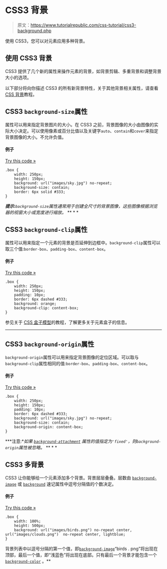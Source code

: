 # CSS3 背景

> 原文：<https://www.tutorialrepublic.com/css-tutorial/css3-background.php>

使用 CSS3，您可以对元素应用多种背景。

## 使用 CSS3 背景

CSS3 提供了几个新的属性来操作元素的背景，如背景剪辑、多重背景和调整背景大小的选项。

以下部分将向你描述 CSS3 的所有新背景特性，关于其他背景相关属性，请查看 [CSS 背景](css-background.php)教程。

## CSS3 `background-size`属性

属性可以用来指定背景图片的大小。在 CSS3 之前，背景图像的大小由图像的实际大小决定。可以使用像素或百分比值以及关键字`auto`、`contain`和`cover`来指定背景图像的大小。不允许负值。

#### 例子

[Try this code »](../codelab.php?topic=css3&file=set-background-image-size "Try this code using online Editor")

```
.box {
    width: 250px;
    height: 150px;
    background: url("images/sky.jpg") no-repeat;
    background-size: contain;
    border: 6px solid #333;
}
```

 ***提示:**`background-size`属性通常用于创建全尺寸的背景图像，这些图像根据浏览器的视窗大小或宽度进行缩放。*  ** * *

## CSS3 `background-clip`属性

属性可以用来指定一个元素的背景是否延伸到边框中。`background-clip`属性可以取三个值:`border-box`、`padding-box`、`content-box`。

#### 例子

[Try this code »](../codelab.php?topic=css3&file=background-clipping "Try this code using online Editor")

```
.box {
    width: 250px;
    height: 150px;
    padding: 10px;
    border: 6px dashed #333;
    background: orange;
    background-clip: content-box;
}
```

参见关于 [CSS 盒子模型](css-box-model.php)的教程，了解更多关于元素盒子的信息。

* * *

## CSS3 `background-origin`属性

`background-origin`属性可以用来指定背景图像的定位区域。可以取与`background-clip`属性相同的值:`border-box`、`padding-box`、`content-box`。

#### 例子

[Try this code »](../codelab.php?topic=css3&file=set-background-origin "Try this code using online Editor")

```
.box {
    width: 250px;
    height: 150px;
    padding: 10px;
    border: 6px dashed #333;
    background: url("images/sky.jpg") no-repeat;
    background-size: contain;
    background-origin: content-box;
}
```

 ***注意:**如果 [`background-attachment`](../css-reference/css-background-attachment-property.php) 属性的值指定为`'fixed'`，则`background-origin`属性被忽略。*  ** * *

## CSS3 多背景

CSS3 让你能够给一个元素添加多个背景。背景层层叠叠。层数由 [`background-image`](../css-reference/css-background-image-property.php) 或 [`background`](../css-reference/css-background-property.php) 速记属性中逗号分隔值的个数决定。

#### 例子

[Try this code »](../codelab.php?topic=css3&file=multiple-backgrounds "Try this code using online Editor")

```
.box {
    width: 100%;
    height: 500px;
    background: url("images/birds.png") no-repeat center,  url("images/clouds.png")  no-repeat center, lightblue;
}
```

背景列表中以逗号分隔的第一个值，即[`background-image`](../css-reference/css-background-image-property.php)“birds . png”将出现在顶部，最后一个值，即“浅蓝色”将出现在底部。只有最后一个背景才能包含一个 [`background-color`](../css-reference/css-background-color-property.php) 。**